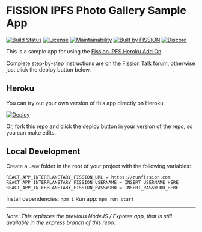 # FISSION IPFS Photo Gallery Sample App

[![Build Status](https://travis-ci.org/fission-suite/ipfs-photo-gallery.svg?branch=master)](https://travis-ci.org/fission-suite/ipfs-photo-gallery)
[![License](https://img.shields.io/badge/License-Apache%202.0-blue.svg)](https://github.com/fission-suite/blob/master/LICENSE)
[![Maintainability](https://api.codeclimate.com/v1/badges/c74db4c1b6013145068f/maintainability)](https://codeclimate.com/github/fission-suite/ipfs-photo-gallery/maintainability)
[![Built by FISSION](https://img.shields.io/badge/⌘-Built_by_FISSION-purple.svg)](https://fission.codes)
[![Discord](https://img.shields.io/discord/478735028319158273.svg)](https://discord.gg/zAQBDEq)

This is a sample app for using the [Fission IPFS Heroku Add On](https://heroku.fission.codes).

Complete step-by-step instructions are [on the Fission Talk forum](https://talk.fission.codes/t/ipfs-photo-gallery-in-beta-on-heroku/388), otherwise just click the deploy button below.

## Heroku

You can try out your own version of this app directly on Heroku.

[![Deploy](https://www.herokucdn.com/deploy/button.svg)](https://heroku.com/deploy)

Or, fork this repo and click the deploy button in your version of the repo, so you can make edits.

## Local Development

Create a `.env` folder in the root of your project with the following variables:
```
REACT_APP_INTERPLANETARY_FISSION_URL = https://runfission.com
REACT_APP_INTERPLANETARY_FISSION_USERNAME = INSERT_USERNAME_HERE
REACT_APP_INTERPLANETARY_FISSION_PASSWORD = INSERT_PASSWORD_HERE
```

Install dependencies:
`npm i`
Run app:
`npm run start`

---
_Note: This replaces the previous NodeJS / Express app, that is still available in the express branch of this repo._
